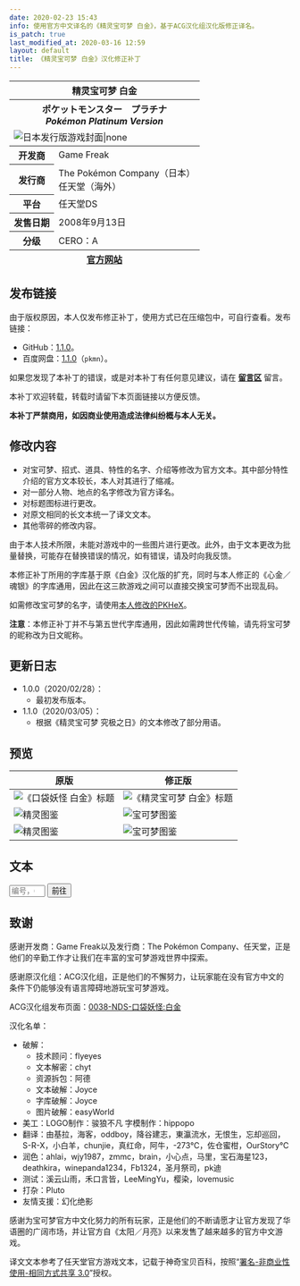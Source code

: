 ```yaml
---
date: 2020-02-23 15:43
info: 使用官方中文译名的《精灵宝可梦 白金》，基于ACG汉化组汉化版修正译名。
is_patch: true
last_modified_at: 2020-03-16 12:59
layout: default
title: 《精灵宝可梦 白金》汉化修正补丁
---
```

<div class="bilibiliBox" data-aid="96227144" data-cid="164268057" data-page="1"></div>

<table class="xz-table-infobox table no-table">
<thead>
<tr><th class="xz-table-infobox-title" colspan="2">精灵宝可梦 白金</th></tr>
<tr>
<th colspan="2">
<div lang="ja">ポケットモンスター　プラチナ</div>
<div lang="en"><em>Pokémon Platinum Version</em></div>
</th>
</tr>
<tr><td colspan="2"><img src="https://images-na.ssl-images-amazon.com/images/I/61KlGWIg4YL.jpg" alt="日本发行版游戏封面|none"></td></tr>
</thead>
<tbody>
<tr><th>开发商</th><td>Game Freak</td></tr>
<tr><th>发行商</th><td>The Pokémon Company（日本）<br/>任天堂（海外）</td></tr>
<tr><th>平台</th><td>任天堂DS</td></tr>
<tr><th>发售日期</th><td>2008年9月13日</td></tr>
<tr><th>分级</th><td>CERO：A</td></tr>
</tbody>
<tfoot>
<tr><th colspan="2"><a href="https://www.pokemon.co.jp/game/ds/platinum/">官方网站</a></th></tr>
</tfoot>
</table>

## 发布链接
由于版权原因，本人仅发布修正补丁，使用方式已在压缩包中，可自行查看。发布链接：

- GitHub：[1.1.0](https://github.com/Xzonn/PokemonChineseTranslationRevise/releases/tag/patches-1.1.0)。
- 百度网盘：[1.1.0](https://pan.baidu.com/s/1tLhRCJjMfZJuxZSvD4I1GQ)（`pkmn`）。

<div class="alert alert-info" role="alert">
<p>如果您发现了本补丁的错误，或是对本补丁有任何意见建议，请在 <strong><a href="#xz-content-comment" class="alert-link">留言区</a></strong> 留言。</p>
</div>

<div class="alert alert-success" role="alert">
<p>本补丁欢迎转载，转载时请留下本页面链接以方便反馈。</p>
</div>

<div class="alert alert-danger" role="alert">
<p><strong>本补丁严禁商用，如因商业使用造成法律纠纷概与本人无关。</strong></p>
</div>

## 修改内容
- 对宝可梦、招式、道具、特性的名字、介绍等修改为官方文本。其中部分特性介绍的官方文本较长，本人对其进行了缩减。
- 对一部分人物、地点的名字修改为官方译名。
- 对标题图标进行更改。
- 对原文相同的长文本统一了译文文本。
- 其他零碎的修改内容。

由于本人技术所限，未能对游戏中的一些图片进行更改。此外，由于文本更改为批量替换，可能存在替换错误的情况，如有错误，请及时向我反馈。

本修正补丁所用的字库基于原《白金》汉化版的扩充，同时与本人修正的《心金／魂银》的字库通用，因此在这三款游戏之间可以直接交换宝可梦而不出现乱码。

如需修改宝可梦的名字，请使用[本人修改的PKHeX](./PKHeX.html)。

<div class="alert alert-warning" role="alert">
<p><strong>注意</strong>：本修正补丁并不与第五世代字库通用，因此如需跨世代传输，请先将宝可梦的昵称改为日文昵称。</p>
</div>

## 更新日志
- 1.0.0（2020/02/28）：
  - 最初发布版本。
- 1.1.0（2020/03/05）：
  - 根据《精灵宝可梦 究极之日》的文本修改了部分用语。

## 预览
<table class="table">
<thead>
<tr><th>原版</th><th>修正版</th></tr>
</thead>
<tbody>
<tr><td><img src="https://file.moetu.org/images/2020/02/20/e23ee94c4705bb8188cde6ee2ba684f2370e44e045b982e4.png" alt="《口袋妖怪 白金》标题" data-disp="auto" /></td><td><img src="https://file.moetu.org/images/2020/02/28/b6d8862d52a0c3b6fdbdd49ea7256fe393a317a618995daa.png" alt="《精灵宝可梦 白金》标题" data-disp="auto" /></td></tr>
<tr><td><img src="https://file.moetu.org/images/2020/02/20/711af3dd3ffa60ce599ba9464a9aca6b3b39aa5fe3bc0d41.png" alt="精灵图鉴" data-disp="auto" /></td><td><img src="https://file.moetu.org/images/2020/02/20/963793c79538e2cd529d57d3604f9a5487894f6bde7ed3d3.png" alt="宝可梦图鉴" data-disp="auto" /></td></tr>
<tr><td><img src="https://file.moetu.org/images/2020/02/20/d15725931787f5b1a11f0b075fd397f7a9ef59c9e0cb3fab.png" alt="精灵图鉴" data-disp="auto" /></td><td><img src="https://file.moetu.org/images/2020/02/20/ea402e21fcae399bdf8a1bd137cfed093cf0fef6a8e71bb8.png" alt="宝可梦图鉴" data-disp="auto" /></td></tr>
</tbody>
</table>

## 文本
<div class="row">
<form class="xz-pokemon-text-form col-sm-6 col-md-offset-3">
<div class="input-group">
<input type="number" min="000" max="708" class="form-control" placeholder="编号，000 - 708">
<span class="input-group-btn">
<button class="btn btn-primary" type="submit">前往</button>
</span>
</div>
</form>
</div>

## 致谢
感谢开发商：Game Freak以及发行商：The Pokémon Company、任天堂，正是他们的辛勤工作才让我们在丰富的宝可梦游戏世界中探索。

感谢原汉化组：ACG汉化组，正是他们的不懈努力，让玩家能在没有官方中文的条件下仍能够没有语言障碍地游玩宝可梦游戏。

ACG汉化组发布页面：[0038-NDS-口袋妖怪:白金](http://zt.tgbus.com/acghh/Work/2009/08/01/1057257087.shtml)

汉化名单：

- 破解：
  - 技术顾问：flyeyes
  - 文本解密：chyt
  - 资源拆包：阿德
  - 文本破解：Joyce
  - 字库破解：Joyce
  - 图片破解：easyWorld
- 美工：LOGO制作：骏狼不凡  字模制作：hippopo
- 翻译：由基拉，海客，oddboy，降谷建志，東瀛流水，无恨生，忘却巡回，S-R-X，小白羊，chunjie，真红命，阿牛，-273℃，佐仓蜜柑，OurStory℃
- 润色：ahlai，wjy1987，zmmc，brain，小心点，马里，宝石海星123，deathkira，winepanda1234，Fb1324，圣月祭司，pk迪
- 测试：溪云山雨，禾口言皆，LeeMingYu，樱染，lovemusic 
- 打杂：Pluto
- 友情支援：幻化绝影

感谢为宝可梦官方中文化努力的所有玩家，正是他们的不断请愿才让官方发现了华语圈的广阔市场，并让官方自《太阳／月亮》以来发售了越来越多的官方中文游戏。

译文文本参考了任天堂官方游戏文本，记载于神奇宝贝百科，按照“[署名-非商业性使用-相同方式共享 3.0](https://creativecommons.org/licenses/by-nc-sa/3.0/deed.zh)”授权。